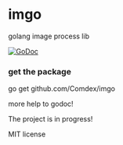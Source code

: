 # imgo
golang image process lib

[![GoDoc](http://godoc.org/github.com/Comdex/imgo?status.svg)](http://godoc.org/github.com/Comdex/imgo)

### get the package
go get github.com/Comdex/imgo

more help to godoc!

The project is in progress!

MIT license

